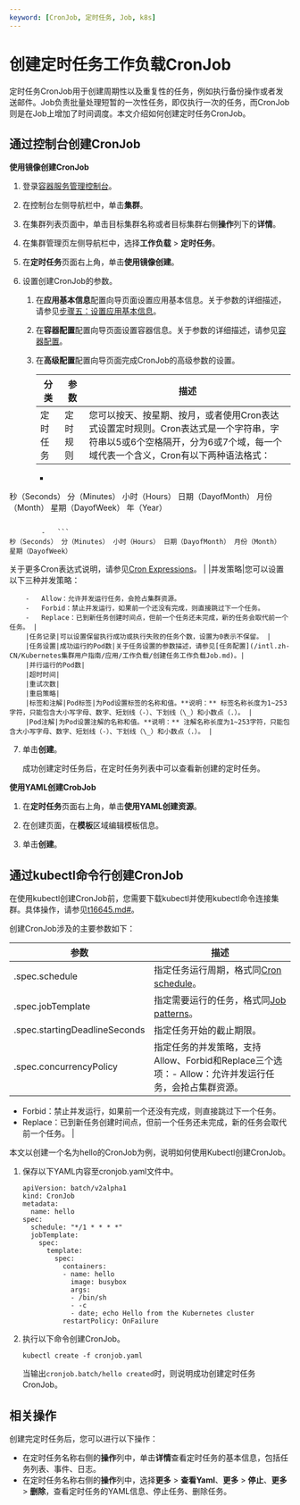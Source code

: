 ```yaml
---
keyword: [CronJob, 定时任务, Job, k8s]
---
```


# 创建定时任务工作负载CronJob

定时任务CronJob用于创建周期性以及重复性的任务，例如执行备份操作或者发送邮件。Job负责批量处理短暂的一次性任务，即仅执行一次的任务，而CronJob则是在Job上增加了时间调度。本文介绍如何创建定时任务CronJob。

## 通过控制台创建CronJob

**使用镜像创建CronJob**

1.  登录[容器服务管理控制台](https://cs.console.aliyun.com)。

2.  在控制台左侧导航栏中，单击**集群**。

3.  在集群列表页面中，单击目标集群名称或者目标集群右侧**操作**列下的**详情**。

4.  在集群管理页左侧导航栏中，选择**工作负载** \> **定时任务**。

5.  在**定时任务**页面右上角，单击**使用镜像创建**。

6.  设置创建CronJob的参数。

    1.  在**应用基本信息**配置向导页面设置应用基本信息。关于参数的详细描述，请参见[步骤五：设置应用基本信息](/intl.zh-CN/Kubernetes集群用户指南/应用/工作负载/创建任务工作负载Job.md)。

    2.  在**容器配置**配置向导页面设置容器信息。关于参数的详细描述，请参见[容器配置](/intl.zh-CN/Kubernetes集群用户指南/应用/工作负载/创建任务工作负载Job.md)。

    3.  在**高级配置**配置向导页面完成CronJob的高级参数的设置。

        |分类|参数|描述|
        |--|--|--|
        |定时任务|定时规则|您可以按天、按星期、按月，或者使用Cron表达式设置定时规则。Cron表达式是一个字符串，字符串以5或6个空格隔开，分为6或7个域，每一个域代表一个含义，Cron有以下两种语法格式：

        -   ```
秒（Seconds） 分（Minutes） 小时（Hours） 日期（DayofMonth） 月份（Month） 星期（DayofWeek） 年（Year）
```

        -   ```
秒（Seconds） 分（Minutes） 小时（Hours） 日期（DayofMonth） 月份（Month） 星期（DayofWeek）
```

关于更多Cron表达式说明，请参见[Cron Expressions](https://docs.oracle.com/cd/E12058_01/doc/doc.1014/e12030/cron_expressions.htm)。 |
        |并发策略|您可以设置以下三种并发策略：

        -   Allow：允许并发运行任务，会抢占集群资源。
        -   Forbid：禁止并发运行，如果前一个还没有完成，则直接跳过下一个任务。
        -   Replace：已到新任务创建时间点，但前一个任务还未完成，新的任务会取代前一个任务。 |
        |任务记录|可以设置保留执行成功或执行失败的任务个数，设置为0表示不保留。 |
        |任务设置|成功运行的Pod数|关于任务设置的参数描述，请参见[任务配置](/intl.zh-CN/Kubernetes集群用户指南/应用/工作负载/创建任务工作负载Job.md)。|
        |并行运行的Pod数|
        |超时时间|
        |重试次数|
        |重启策略|
        |标签和注解|Pod标签|为Pod设置标签的名称和值。**说明：** 标签名称长度为1~253字符，只能包含大小写字母、数字、短划线（-）、下划线（\_）和小数点（.）。 |
        |Pod注解|为Pod设置注解的名称和值。**说明：** 注解名称长度为1~253字符，只能包含大小写字母、数字、短划线（-）、下划线（\_）和小数点（.）。 |

7.  单击**创建**。

    成功创建定时任务后，在定时任务列表中可以查看新创建的定时任务。


**使用YAML创建CrobJob**

1.  在**定时任务**页面右上角，单击**使用YAML创建资源**。

2.  在创建页面，在**模板**区域编辑模板信息。

3.  单击**创建**。


## 通过kubectl命令行创建CronJob

在使用kubectl创建CronJob前，您需要下载kubectl并使用kubectl命令连接集群。具体操作，请参见[t16645.md\#](/intl.zh-CN/Kubernetes集群用户指南/集群/连接集群/通过kubectl管理Kubernetes集群.md)。

创建CronJob涉及的主要参数如下：

|参数|描述|
|--|--|
|.spec.schedule|指定任务运行周期，格式同[Cron schedule](https://kubernetes.io/docs/concepts/workloads/controllers/cron-jobs/#cron-schedule-syntax)。|
|.spec.jobTemplate|指定需要运行的任务，格式同[Job patterns](https://kubernetes.io/docs/concepts/workloads/controllers/job/#job-patterns)。|
|.spec.startingDeadlineSeconds|指定任务开始的截止期限。|
|.spec.concurrencyPolicy|指定任务的并发策略，支持Allow、Forbid和Replace三个选项：-   Allow：允许并发运行任务，会抢占集群资源。
-   Forbid：禁止并发运行，如果前一个还没有完成，则直接跳过下一个任务。
-   Replace：已到新任务创建时间点，但前一个任务还未完成，新的任务会取代前一个任务。 |

本文以创建一个名为hello的CronJob为例，说明如何使用Kubectl创建CronJob。

1.  保存以下YAML内容至cronjob.yaml文件中。

    ```
    apiVersion: batch/v2alpha1
    kind: CronJob
    metadata:
      name: hello
    spec:
      schedule: "*/1 * * * *"
      jobTemplate:
        spec:
          template:
            spec:
              containers:
              - name: hello
                image: busybox
                args:
                - /bin/sh
                - -c
                - date; echo Hello from the Kubernetes cluster
              restartPolicy: OnFailure
    ```

2.  执行以下命令创建CronJob。

    ```
    kubectl create -f cronjob.yaml
    ```

    当输出`cronjob.batch/hello created`时，则说明成功创建定时任务CronJob。


## 相关操作

创建完定时任务后，您可以进行以下操作：

-   在定时任务名称右侧的**操作**列中，单击**详情**查看定时任务的基本信息，包括任务列表、事件、日志。
-   在定时任务名称右侧的**操作**列中，选择**更多** \> **查看Yaml**、**更多** \> **停止**、**更多** \> **删除**，查看定时任务的YAML信息、停止任务、删除任务。

